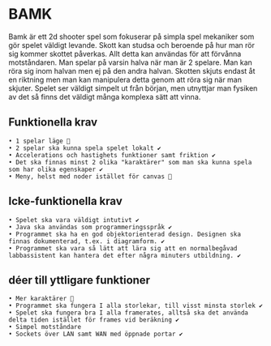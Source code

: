 # BAMK
Bamk är ett 2d shooter spel som fokuserar på simpla spel mekaniker som gör spelet väldigt levande. Skott kan studsa och beroende på hur man rör sig kommer skottet påverkas. Allt detta kan användas för att förvånna motståndaren. Man spelar på varsin halva när man är 2 spelare. Man kan röra sig inom halvan men ej på den andra halvan. Skotten skjuts endast åt en riktning men man kan manipulera detta genom att röra sig när man skjuter. Spelet ser väldigt simpelt ut från början, men utnyttjar man fysiken av det så finns det väldigt många komplexa sätt att vinna.

## Funktionella krav
	• 1 spelar läge 🚧
	• 2 spelar ska kunna spela spelet lokalt ✔️
	• Accelerations och hastighets funktioner samt friktion ✔️
	• Det ska finnas minst 2 olika "karaktärer" som man ska kunna spela som har olika egenskaper ✔️
	• Meny, helst med noder istället för canvas 🚧
	


## Icke-funktionella krav
	• Spelet ska vara väldigt intutivt ✔️
	• Java ska användas som programmeringsspråk ✔️
	• Programmet ska ha en god objektorienterad design. Designen ska finnas dokumenterad, t.ex. i diagramform. ✔️
	• Programmet ska vara så lätt att lära sig att en normalbegåvad labbassistent kan hantera det efter några minuters utbildning. ✔️

## déer till yttligare funktioner
	• Mer karaktärer 🚧
	• Programmet ska fungera I alla storlekar, till visst minsta storlek ✔️
	• Spelet ska fungera bra I alla framerates, alltså ska det använda delta tiden istället för frames vid beräkning ✔️
	• Simpel motståndare
	• Sockets över LAN samt WAN med öppnade portar ✔️
